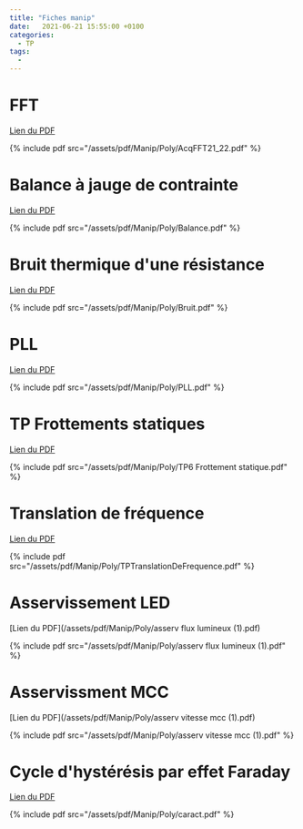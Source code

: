 ```yaml
---
title: "Fiches manip"
date:   2021-06-21 15:55:00 +0100
categories:
  - TP
tags:
  - 
---
```


# FFT

[Lien du PDF](/assets/pdf/Manip/Poly/AcqFFT21_22.pdf)

{% include pdf src="/assets/pdf/Manip/Poly/AcqFFT21_22.pdf" %}

# Balance à jauge de contrainte

[Lien du PDF](/assets/pdf/Manip/Poly/Balance.pdf)

{% include pdf src="/assets/pdf/Manip/Poly/Balance.pdf" %}

# Bruit thermique d'une résistance

[Lien du PDF](/assets/pdf/Manip/Poly/Bruit.pdf)

{% include pdf src="/assets/pdf/Manip/Poly/Bruit.pdf" %}


# PLL

[Lien du PDF](/assets/pdf/Manip/Poly/PLL.pdf)

{% include pdf src="/assets/pdf/Manip/Poly/PLL.pdf" %}

# TP Frottements statiques

[Lien du PDF](/https://fr.scribd.com/document/74758384/TP6-Frottement-statique)

{% include pdf src="/assets/pdf/Manip/Poly/TP6 Frottement statique.pdf" %}

# Translation de fréquence

[Lien du PDF](/assets/pdf/Manip/Poly/TPTranslationDeFrequence.pdf)

{% include pdf src="/assets/pdf/Manip/Poly/TPTranslationDeFrequence.pdf" %}

# Asservissement LED

[Lien du PDF](/assets/pdf/Manip/Poly/asserv flux lumineux (1).pdf)

{% include pdf src="/assets/pdf/Manip/Poly/asserv flux lumineux (1).pdf" %}

# Asservissment MCC

[Lien du PDF](/assets/pdf/Manip/Poly/asserv vitesse mcc (1).pdf)

{% include pdf src="/assets/pdf/Manip/Poly/asserv vitesse mcc (1).pdf" %}

# Cycle d'hystérésis par effet Faraday

[Lien du PDF](/assets/pdf/Manip/Poly/caract.pdf)

{% include pdf src="/assets/pdf/Manip/Poly/caract.pdf" %}

